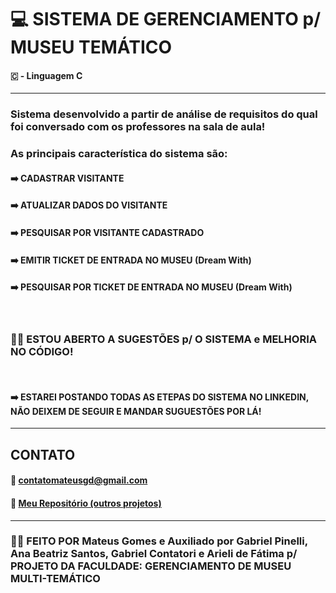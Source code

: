 # 💻 SISTEMA DE GERENCIAMENTO p/ MUSEU TEMÁTICO
#### 🇨 - Linguagem C
---
### Sistema desenvolvido a partir de análise de requisitos do qual foi conversado com os professores na sala de aula!
### As principais característica do sistema são:
#### ➡️ CADASTRAR VISITANTE
#### ➡️ ATUALIZAR DADOS DO VISITANTE
#### ➡️ PESQUISAR POR VISITANTE CADASTRADO
#### ➡️ EMITIR TICKET DE ENTRADA NO MUSEU (Dream With)
#### ➡️ PESQUISAR POR TICKET DE ENTRADA NO MUSEU (Dream With)
<br>

### 🙋‍♂️ ESTOU ABERTO A SUGESTÕES p/ O SISTEMA e MELHORIA NO CÓDIGO!
<br>

#### ➡️ ESTAREI POSTANDO TODAS AS ETEPAS DO SISTEMA NO LINKEDIN, NÃO DEIXEM DE SEGUIR E MANDAR SUGUESTÕES POR LÁ!
---
## CONTATO
#### 📨 contatomateusgd@gmail.com
#### 🔗 [Meu Repositório (outros projetos)](https://github.com/omattaeus?tab=repositories)
---
### 🙋‍♂️ FEITO POR Mateus Gomes e Auxiliado por Gabriel Pinelli, Ana Beatriz Santos, Gabriel Contatori e Arieli de Fátima p/ PROJETO DA FACULDADE: GERENCIAMENTO DE MUSEU MULTI-TEMÁTICO
